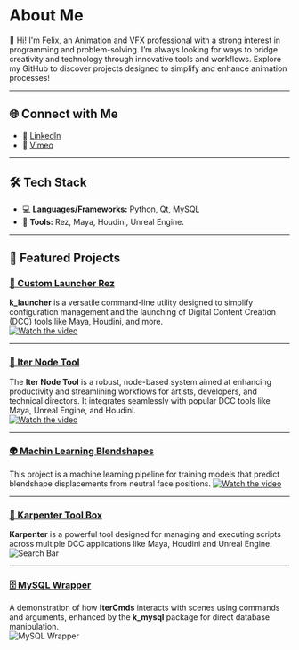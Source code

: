 # About Me  
👋 Hi! I'm Felix, an Animation and VFX professional with a strong interest in programming and problem-solving. I’m always looking for ways to bridge creativity and technology through innovative tools and workflows. Explore my GitHub to discover projects designed to simplify and enhance animation processes!  

---

## 🌐 Connect with Me  
- 🔗 [LinkedIn](https://www.linkedin.com/in/felixbenicourt/)  
- 🎥 [Vimeo](https://vimeo.com/user23522012)  

---

## 🛠️ Tech Stack  
- 💻 **Languages/Frameworks:** Python, Qt, MySQL  
- 🧰 **Tools:** Rez, Maya, Houdini, Unreal Engine.

---

## 🚀 Featured Projects  

### [🔧 Custom Launcher Rez](https://github.com/felixBenicourt/k_launcher)  
**k_launcher** is a versatile command-line utility designed to simplify configuration management and the launching of Digital Content Creation (DCC) tools like Maya, Houdini, and more.  
[![Watch the video](https://i.imgur.com/RkaPYbH.png)](https://vimeo.com/1044001514)  

---

### [🎨 Iter Node Tool](https://github.com/felixBenicourt/iter-doc)  
The **Iter Node Tool** is a robust, node-based system aimed at enhancing productivity and streamlining workflows for artists, developers, and technical directors. It integrates seamlessly with popular DCC tools like Maya, Unreal Engine, and Houdini.  
[![Watch the video](https://media0.giphy.com/media/v1.Y2lkPTc5MGI3NjExd3ExcWJpbmV4NmsxMHgyYjllamk3cTZzZjIybGNpbHppdG9xcHJ3NCZlcD12MV9pbnRlcm5hbF9naWZfYnlfaWQmY3Q9Zw/tJdOBEFA3RNnu3IDwf/giphy.gif)](https://vimeo.com/899695629)  

---

### [👽 Machin Learning Blendshapes](https://github.com/felixBenicourt/ml_blendshapes) 
This project is a machine learning pipeline for training models that predict blendshape displacements from neutral face positions.
[![Watch the video](https://i.imgur.com/dV9DvzP.png)](https://vimeo.com/manage/videos/1044001514)

---
### [🧰 Karpenter Tool Box](https://github.com/felixBenicourt/karpenter)  
**Karpenter** is a powerful tool designed for managing and executing scripts across multiple DCC applications like Maya, Houdini and Unreal Engine.  
![Search Bar](https://media1.giphy.com/media/v1.Y2lkPTc5MGI3NjExbGZqejBrNzB4MzJzNDliMHgxamlncGZqbWEzcGd3ZGlqeXZwdmszdCZlcD12MV9pbnRlcm5hbF9naWZfYnlfaWQmY3Q9Zw/IidIrvm14Q0lxrQQl2/giphy.webp)  

---

### [🗄️ MySQL Wrapper](https://github.com/felixBenicourt/iterCmds/blob/main/1.0.2/examples/mysql_info.md)  
A demonstration of how **IterCmds** interacts with scenes using commands and arguments, enhanced by the **k_mysql** package for direct database manipulation.  
![MySQL Wrapper](https://i.imgur.com/YjGWhzU.png)  


